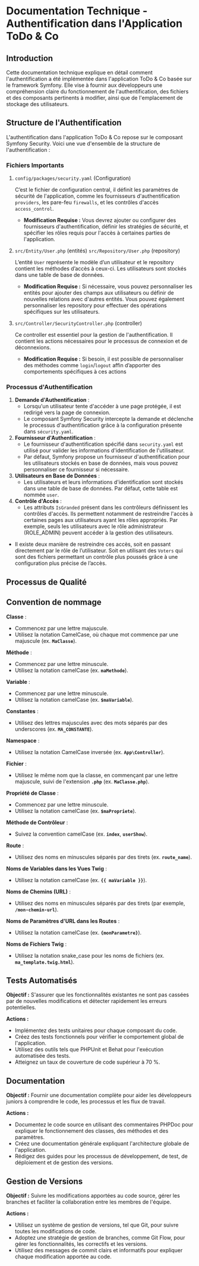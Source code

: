 # Documentation Technique - Authentification dans l'Application ToDo & Co

## Introduction

Cette documentation technique explique en détail comment l'authentification a été implémentée dans l'application ToDo & Co basée sur le framework Symfony. Elle vise à fournir aux développeurs une compréhension claire du fonctionnement de l'authentification, des fichiers et des composants pertinents à modifier, ainsi que de l'emplacement de stockage des utilisateurs.

## Structure de l'Authentification

L'authentification dans l'application ToDo & Co repose sur le composant Symfony Security. Voici une vue d'ensemble de la structure de l'authentification :

### Fichiers Importants

1. `config/packages/security.yaml` (Configuration)
    
    C’est le fichier de configuration central, il définit les paramètres de sécurité de l'application, comme les fournisseurs d'authentification `providers`, les pare-feu `firewalls`, et les contrôles d'accès `access_control`.
    
    - **Modification Requise :** Vous devrez ajouter ou configurer des fournisseurs d'authentification, définir les stratégies de sécurité, et spécifier les rôles requis pour l'accès à certaines parties de l'application.
2. `src/Entity/User.php` (entités)
`src/Repository/User.php` (repository)
    
    L’entité `User` représente le modèle d’un utilisateur et le repository contient les méthodes d’accès à ceux-ci. Les utilisateurs sont stockés dans une table de base de données.
    
    - **Modification Requise :** Si nécessaire, vous pouvez personnaliser les entités pour ajouter des champs aux utilisateurs ou définir de nouvelles relations avec d'autres entités. Vous pouvez également personnaliser les repository pour effectuer des opérations spécifiques sur les utilisateurs.
3. `src/Controller/SecurityController.php` (controller)
    
    Ce controller est essentiel pour la gestion de l'authentification. Il contient les actions nécessaires pour le processus de connexion et de déconnexions.
    
    - **Modification Requise :** Si besoin, il est possible de personnaliser des méthodes comme `login`/`logout` affin d’apporter des comportements spécifiques à ces actions

### Processus d'Authentification

1. **Demande d'Authentification** :
    - Lorsqu'un utilisateur tente d'accéder à une page protégée, il est redirigé vers la page de connexion.
    - Le composant Symfony Security intercepte la demande et déclenche le processus d'authentification grâce à la configuration présente dans `sécurity.yaml`.
2. **Fournisseur d'Authentification** :
    - Le fournisseur d'authentification spécifié dans `security.yaml` est utilisé pour valider les informations d'identification de l'utilisateur.
    - Par défaut, Symfony propose un fournisseur d'authentification pour les utilisateurs stockés en base de données, mais vous pouvez personnaliser ce fournisseur si nécessaire.
3. **Utilisateurs en Base de Données** :
    - Les utilisateurs et leurs informations d'identification sont stockés dans une table de base de données. Par défaut, cette table est nommée `user`.
4. **Contrôle d'Accès** :
    - Les attributs `IsGranded` présent dans les contrôleurs définissent les contrôles d'accès. Ils permettent notamment de restreindre l'accès à certaines pages aux utilisateurs ayant les rôles appropriés. Par exemple, seuls les utilisateurs avec le rôle administrateur (ROLE_ADMIN) peuvent accéder à la gestion des utilisateurs.
- Il existe deux  manière de restreindre ces accès, soit en passant directement par le rôle de l’utilisateur. Soit en utilisant des `Voters` qui sont des fichiers permettant un contrôle plus poussés grâce à une configuration plus précise de l’accès.

## Processus de Qualité

## Convention de nommage

**Classe** :

- Commencez par une lettre majuscule.
- Utilisez la notation CamelCase, où chaque mot commence par une majuscule (ex. **`MaClasse`**).

**Méthode** :

- Commencez par une lettre minuscule.
- Utilisez la notation camelCase (ex. **`maMethode`**).

**Variable** :

- Commencez par une lettre minuscule.
- Utilisez la notation camelCase (ex. **`$maVariable`**).

**Constantes** :

- Utilisez des lettres majuscules avec des mots séparés par des underscores (ex. **`MA_CONSTANTE`**).

**Namespace** :

- Utilisez la notation CamelCase inversée (ex. **`App\Controller`**).

**Fichier** :

- Utilisez le même nom que la classe, en commençant par une lettre majuscule, suivi de l'extension **`.php`** (ex. **`MaClasse.php`**).

**Propriété de Classe** :

- Commencez par une lettre minuscule.
- Utilisez la notation camelCase (ex. **`$maPropriete`**).

**Méthode de Contrôleur** :

- Suivez la convention camelCase  (ex. **`index`**, **`userShow`**).

**Route** :

- Utilisez des noms en minuscules séparés par des tirets (ex. **`route_name`**).

**Noms de Variables dans les Vues Twig** :

- Utilisez la notation camelCase (ex. **`{{ maVariable }}`**).

**Noms de Chemins (URL)** :

- Utilisez des noms en minuscules séparés par des tirets (par exemple, **`/mon-chemin-url`**).

**Noms de Paramètres d'URL dans les Routes** :

- Utilisez la notation camelCase (ex. **`{monParametre}`**).

**Noms de Fichiers Twig** :

- Utilisez la notation snake_case pour les noms de fichiers (ex. **`ma_template.twig.html`**).

## **Tests Automatisés**

**Objectif :** S'assurer que les fonctionnalités existantes ne sont pas cassées par de nouvelles modifications et détecter rapidement les erreurs potentielles.

**Actions :**

- Implémentez des tests unitaires pour chaque composant du code.
- Créez des tests fonctionnels pour vérifier le comportement global de l'application.
- Utilisez des outils tels que PHPUnit et Behat pour l'exécution automatisée des tests.
- Atteignez un taux de couverture de code supérieur à 70 %.

## **Documentation**

**Objectif :** Fournir une documentation complète pour aider les développeurs juniors à comprendre le code, les processus et les flux de travail.

**Actions :**

- Documentez le code source en utilisant des commentaires PHPDoc pour expliquer le fonctionnement des classes, des méthodes et des paramètres.
- Créez une documentation générale expliquant l'architecture globale de l'application.
- Rédigez des guides pour les processus de développement, de test, de déploiement et de gestion des versions.

## **Gestion de Versions**

**Objectif :** Suivre les modifications apportées au code source, gérer les branches et faciliter la collaboration entre les membres de l'équipe.

**Actions :**

- Utilisez un système de gestion de versions, tel que Git, pour suivre toutes les modifications de code.
- Adoptez une stratégie de gestion de branches, comme Git Flow, pour gérer les fonctionnalités, les correctifs et les versions.
- Utilisez des messages de commit clairs et informatifs pour expliquer chaque modification apportée au code.